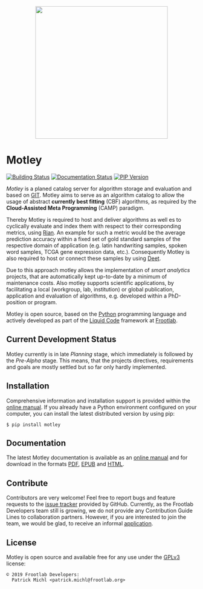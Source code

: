<div align="center">
  <img src="https://www.frootlab.org/images/fig/motley.svg" width=350px>
</div>

Motley
======

[![Building Status](https://travis-ci.org/frootlab/motley.svg?branch=master)](https://travis-ci.org/frootlab/motley)
[![Documentation Status](https://readthedocs.org/projects/motley/badge/?version=latest)](https://motley.readthedocs.io/en/latest/?badge=latest)
[![PIP Version](https://badge.fury.io/py/motley.svg)](https://badge.fury.io/py/motley)

*Motley* is a planed catalog server for algorithm storage and evaluation and
based on [GIT](https://git-scm.com/). Motley aims to serve as an algorithm
catalog to allow the usage of abstract **currently best fitting** (CBF)
algorithms, as required by the **Cloud-Assisted Meta Programming** (CAMP)
paradigm.

Thereby Motley is required to host and deliver algorithms as well es to
cyclically evaluate and index them with respect to their corresponding metrics,
using [Rian](https://www.frootlab.org/rian). An example for such a metric
would be the average prediction accuracy within a fixed set of gold standard
samples of the respective domain of application (e.g. latin handwriting samples,
spoken word samples, TCGA gene expression data, etc.). Consequently Motley is
also required to host or connect these samples by using
[Deet](https://www.frootlab.org/deet).

Due to this approach motley allows the implementation of *smart analytics*
projects, that are automatically kept up-to-date by a minimum of maintenance
costs. Also motley supports scientific applications, by facilitating a local
(workgroup, lab, institution) or global publication, application and evaluation
of algorithms, e.g. developed within a PhD-position or program.

Motley is open source, based on the [Python](https://www.python.org/)
programming language and actively developed as part of the [Liquid
Code](https://www.frootlab.org/liquid) framework at
[Frootlab](https://www.frootlab.org).

Current Development Status
--------------------------

Motley currently is in late *Planning* stage, which immediately is followed by
the *Pre-Alpha* stage. This means, that the projects directives, requirements
and goals are mostly settled but so far only hardly implemented.

Installation
------------

Comprehensive information and installation support is provided within the
[online manual](https://motley.readthedocs.io/en/latest/). If you already have a
Python environment configured on your computer, you can install the latest
distributed version by using pip:

    $ pip install motley

Documentation
-------------

The latest Motley documentation is available as an [online
manual](https://motley.readthedocs.io/en/latest/) and for download in the
formats [PDF](https://readthedocs.org/projects/motley/downloads/pdf/latest/),
[EPUB](https://readthedocs.org/projects/motley/downloads/epub/latest/) and
[HTML](https://readthedocs.org/projects/motley/downloads/htmlzip/latest/).

Contribute
----------

Contributors are very welcome! Feel free to report bugs and feature requests to
the [issue tracker](https://github.com/frootlab/motley/issues) provided by
GitHub. Currently, as the Frootlab Developers team still is growing, we do not
provide any Contribution Guide Lines to collaboration partners. However, if you
are interested to join the team, we would be glad, to receive an informal
[application](mailto:application@frootlab.org).

License
-------

Motley is open source and available free for any use under the
[GPLv3](https://www.gnu.org/licenses/gpl.html) license:

    © 2019 Frootlab Developers:
      Patrick Michl <patrick.michl@frootlab.org>
